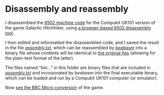 # Disassembly and reassembly

I disassembled the [6502 machine code](https://github.com/ahope1/Galactic-Hitchhiker/tree/main/original-hex) for the Compukit UK101 version of the game Galactic Hitchhiker, using [a browser-based 6502 disassembly tool](https://www.masswerk.at/6502/disassembler.html).

I then edited and reformatted the disassembled code, and I saved the result in the file [*assembly.txt*](https://github.com/ahope1/Galactic-Hitchhiker/blob/main/disassembly/assembly.txt), which can be reassembled by [*beebasm*](https://github.com/stardot/beebasm) into a binary file whose contents will be identical to [the original hex](https://github.com/ahope1/Galactic-Hitchhiker/tree/main/original-hex) (allowing for the plain-text format of the latter).

The files named "bin..." in this folder are binary files that are included in [*assembly.txt*](https://github.com/ahope1/Galactic-Hitchhiker/blob/main/disassembly/assembly.txt) and incorporated by *beebasm* into the final executable binary, which can be loaded and run by a Compukit UK101 computer (or emulator).

Now [see the BBC Micro conversion](https://github.com/ahope1/Galactic-Hitchhiker/tree/main/beebify) of the game. 
